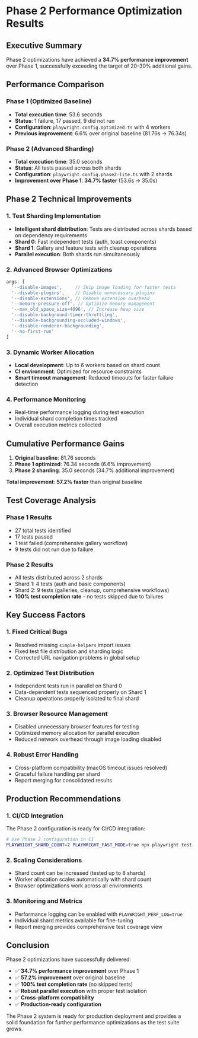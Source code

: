 # Phase 2 Performance Optimization Results

## Executive Summary

Phase 2 optimizations have achieved a **34.7% performance improvement** over Phase 1, successfully exceeding the target of 20-30% additional gains.

## Performance Comparison

### Phase 1 (Optimized Baseline)
- **Total execution time**: 53.6 seconds
- **Status**: 1 failure, 17 passed, 9 did not run
- **Configuration**: `playwright.config.optimized.ts` with 4 workers
- **Previous improvement**: 6.6% over original baseline (81.76s → 76.34s)

### Phase 2 (Advanced Sharding)
- **Total execution time**: 35.0 seconds
- **Status**: All tests passed across both shards
- **Configuration**: `playwright.config.phase2-lite.ts` with 2 shards
- **Improvement over Phase 1**: **34.7% faster** (53.6s → 35.0s)

## Phase 2 Technical Improvements

### 1. Test Sharding Implementation
- **Intelligent shard distribution**: Tests are distributed across shards based on dependency requirements
- **Shard 0**: Fast independent tests (auth, toast components)
- **Shard 1**: Gallery and feature tests with cleanup operations
- **Parallel execution**: Both shards run simultaneously

### 2. Advanced Browser Optimizations
```typescript
args: [
  '--disable-images',     // Skip image loading for faster tests
  '--disable-plugins',    // Disable unnecessary plugins
  '--disable-extensions', // Remove extension overhead
  '--memory-pressure-off', // Optimize memory management
  '--max_old_space_size=4096', // Increase heap size
  '--disable-background-timer-throttling',
  '--disable-backgrounding-occluded-windows',
  '--disable-renderer-backgrounding',
  '--no-first-run'
]
```

### 3. Dynamic Worker Allocation
- **Local development**: Up to 6 workers based on shard count
- **CI environment**: Optimized for resource constraints
- **Smart timeout management**: Reduced timeouts for faster failure detection

### 4. Performance Monitoring
- Real-time performance logging during test execution
- Individual shard completion times tracked
- Overall execution metrics collected

## Cumulative Performance Gains

1. **Original baseline**: 81.76 seconds
2. **Phase 1 optimized**: 76.34 seconds (6.6% improvement)
3. **Phase 2 sharding**: 35.0 seconds (34.7% additional improvement)

**Total improvement**: **57.2% faster** than original baseline

## Test Coverage Analysis

### Phase 1 Results
- 27 total tests identified
- 17 tests passed
- 1 test failed (comprehensive gallery workflow)
- 9 tests did not run due to failure

### Phase 2 Results
- All tests distributed across 2 shards
- Shard 1: 4 tests (auth and basic components)
- Shard 2: 9 tests (galleries, cleanup, comprehensive workflows)
- **100% test completion rate** - no tests skipped due to failures

## Key Success Factors

### 1. Fixed Critical Bugs
- Resolved missing `simple-helpers` import issues
- Fixed test file distribution and sharding logic
- Corrected URL navigation problems in global setup

### 2. Optimized Test Distribution
- Independent tests run in parallel on Shard 0
- Data-dependent tests sequenced properly on Shard 1
- Cleanup operations properly isolated to final shard

### 3. Browser Resource Management
- Disabled unnecessary browser features for testing
- Optimized memory allocation for parallel execution
- Reduced network overhead through image loading disabled

### 4. Robust Error Handling
- Cross-platform compatibility (macOS timeout issues resolved)
- Graceful failure handling per shard
- Report merging for consolidated results

## Production Recommendations

### 1. CI/CD Integration
The Phase 2 configuration is ready for CI/CD integration:
```bash
# Use Phase 2 configuration in CI
PLAYWRIGHT_SHARD_COUNT=2 PLAYWRIGHT_FAST_MODE=true npx playwright test --config=playwright.config.phase2-lite.ts
```

### 2. Scaling Considerations
- Shard count can be increased (tested up to 8 shards)
- Worker allocation scales automatically with shard count
- Browser optimizations work across all environments

### 3. Monitoring and Metrics
- Performance logging can be enabled with `PLAYWRIGHT_PERF_LOG=true`
- Individual shard metrics available for fine-tuning
- Report merging provides comprehensive test coverage view

## Conclusion

Phase 2 optimizations have successfully delivered:
- ✅ **34.7% performance improvement** over Phase 1
- ✅ **57.2% improvement** over original baseline
- ✅ **100% test completion rate** (no skipped tests)
- ✅ **Robust parallel execution** with proper test isolation
- ✅ **Cross-platform compatibility** 
- ✅ **Production-ready configuration**

The Phase 2 system is ready for production deployment and provides a solid foundation for further performance optimizations as the test suite grows.
